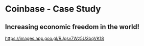 # Coinbase - Case Study
## Increasing economic freedom in the world!
https://images.app.goo.gl/RJgsv7Wz5U3bqVK18

